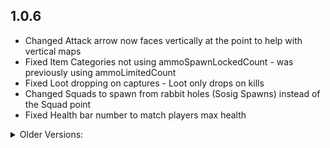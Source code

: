 
## 1.0.6
* Changed Attack arrow now faces vertically at the point to help with vertical maps
* Fixed Item Categories not using ammoSpawnLockedCount - was previously using ammoLimitedCount
* Fixed Loot dropping on captures - Loot only drops on kills
* Changed Squads to spawn from rabbit holes (Sosig Spawns) instead of the Squad point
* Fixed Health bar number to match players max health

<details>
  <summary>Older Versions:</summary>
  
## 1.0.5
* Fixed Loot Drop Chance - Can now drop multiple item categories based on % chance (No more non-sense calculation) 
  
## 1.0.4
* Increased game time estimate by 1 minute per capture - For better average map sizes
* Increased default ammo count on Limited ammo from 3 to 4
* Added Thrown Damage Type to Item Categories
* Added Recycler accepts $1 69 Cal items for points - Safehouse Progression Support
* Added Player line of sight Check on Sosig spawn locations - Less camping rabbit holes
* Added playerNearby Setting to Supply Point (SDK) - Works with LOS check to stop sosigs spawning next to players

####  Coal (Points)
* Did you know - you can exchange coal for points on the recycler
* Added Golden Material - It's a golden Supply Point!
* Added Coal Exchange for $1 69 Cal at the end of the game - Safehouse Progression Support

#### Picatinny Pierre
* Added Grenade Launchers - 8 Point Cost
* Reduced Random Picatinny Weapon cost by 1
* Increase 1st capture points by 1
* Added $1 69 Cal purchase - Marathon Safehouse Progression Support
* Added Grenade Category
* Added Smoke Grenade Category
* Added Flashbang Category
* Fixed Health Icon - Woops
  
## 1.0.3
* Added Country of Origin Support to Item Categories
* Increased Sosig performance
* Added Sosig Obstacle Avoidance Quality to SDK for map makers

## 1.0.2
* Added Automatic Shotguns!
* Fixed Magazine Table Buttons - Will display proper available upgrades
* Tweaked Mod table - Purchases will be weighted towards bespoke attachments if bespoke weapon is used
* H3MP Spawn Fixes - Perhaps now its fixed?
* Fixed Ammo Table Purchases - Ammo table buttons now display proper costs and function properly
* Fixed Default Character/Faction - Ready for mods
* Added Compass health Text - Now you never need to look up!
* Added Item Category Ammo spawn count - Allows modders to define how many magazines/rounds etc that spawn at the buy menu
* Hiding SR Manager options for SDK inspector - those were words
* Recycler now players correct sound SFX - ka-ching!
* Handling Buy Menu spawns slightly better - multi object spawning now properly stacks for new grouping system
* Added Edges to the spawn intial gear table

## 1.0.1
* Fixed H3MP Player spawning
* Added Credits to README
* Changed Anti Material Sniper Icon to proper icon
* Readded Shotguns

## 1.0.0
Initial Release of Supply Raid
</details>